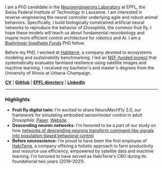 I am a PhD candidate in the [Neuroengineering Laboratory](https://www.epfl.ch/labs/ramdya-lab/) at EPFL, the Swiss Federal Institute of Technology in Lausanne. I am interested in reverse-engineering the neural controller underlying agile and robust animal behaviors. Specifically, I build biologically constrained artificial neural networks to reproduce the behavior of _Drosophila_, the common fruit fly. I hope these models will teach us about fundamental neurobiology and inspire more efficient control architecture for robotics and AI. I am a [Boehringer Ingelheim Fonds](https://www.bifonds.de/) PhD fellow.

Before my PhD, I worked at [Habiterre](https://www.habiterre.com/), a company devoted to ecosystems modeling and sustainability benchmarking. I led an [NSF-funded project](https://www.nsf.gov/awardsearch/showAward?AWD_ID=2026071) that systematically evaluates farmland resilience using satellite images and machine learning. I received my bachelor's and master's degrees from the University of Illinois at Urbana-Champaign.

**[CV](/cv.html)** \| **[GitHub](https://github.com/sibocw)** \| **[EPFL directory](https://people.epfl.ch/sibo.wang?lang=en)** \| **[LinkedIn](www.linkedin.com/in/sibo-wang-chen)**

---

### Highlights
- **Fruit fly digital twin:** I'm excited to share NeuroMechFly 2.0, our framework for simulating embodied sensorimotor control in adult _Drosophila_. [Paper](https://www.biorxiv.org/content/10.1101/2023.09.18.556649). [Website](https://neuromechfly.org/).
- **Descending neuron networks:** I'm honored to be a part of our study on how [networks of descending neurons transform command-like signals into population-based behavioral control](https://www.biorxiv.org/content/10.1101/2023.09.11.557103)
- **Before neuroscience:** I'm proud to have been the first employee of [HabiTerre](http://habiterre.com/), a company offering a holistic approach to farm productivity and resource use efficiency, empowered by satellite data and machine learning. I'm honored to have served as HabiTerre's CRO during its foundational two years (2019–2021).